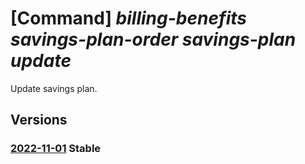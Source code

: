 # [Command] _billing-benefits savings-plan-order savings-plan update_

Update savings plan.

## Versions

### [2022-11-01](/Resources/mgmt-plane/L3Byb3ZpZGVycy9taWNyb3NvZnQuYmlsbGluZ2JlbmVmaXRzL3NhdmluZ3NwbGFub3JkZXJzL3t9L3NhdmluZ3NwbGFucy97fQ==/2022-11-01.xml) **Stable**

<!-- mgmt-plane /providers/microsoft.billingbenefits/savingsplanorders/{}/savingsplans/{} 2022-11-01 -->

